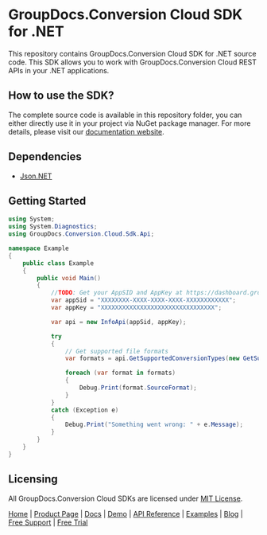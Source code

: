 # GroupDocs.Conversion Cloud SDK for .NET
This repository contains GroupDocs.Conversion Cloud SDK for .NET source code. This SDK allows you to work with GroupDocs.Conversion Cloud REST APIs in your .NET applications.

## How to use the SDK?
The complete source code is available in this repository folder, you can either directly use it in your project via NuGet package manager. For more details, please visit our [documentation website](https://docs.groupdocs.cloud/conversion/available-sdks/).

## Dependencies
- [Json.NET](https://www.nuget.org/packages/Newtonsoft.Json)

## Getting Started

```csharp
using System;
using System.Diagnostics;
using GroupDocs.Conversion.Cloud.Sdk.Api;

namespace Example
{
    public class Example
    {
        public void Main()
        {
            //TODO: Get your AppSID and AppKey at https://dashboard.groupdocs.cloud (free registration is required).
            var appSid = "XXXXXXXX-XXXX-XXXX-XXXX-XXXXXXXXXXXX";
            var appKey = "XXXXXXXXXXXXXXXXXXXXXXXXXXXXXXXX";

            var api = new InfoApi(appSid, appKey);

            try
            {
                // Get supported file formats
                var formats = api.GetSupportedConversionTypes(new GetSupportedConversionTypesRequest());

                foreach (var format in formats)
                {
                    Debug.Print(format.SourceFormat);
                }
            }
            catch (Exception e)
            {
                Debug.Print("Something went wrong: " + e.Message);
            }
        }
    }
}
```

## Licensing
All GroupDocs.Conversion Cloud SDKs are licensed under [MIT License](LICENSE).

[Home](https://www.groupdocs.cloud/) | [Product Page](https://products.groupdocs.cloud/conversion/net) | [Docs](https://docs.groupdocs.cloud/conversion/) | [Demo](https://products.groupdocs.app/conversion/family) | [API Reference](https://apireference.groupdocs.cloud/conversion/) | [Examples](https://github.com/groupdocs-conversion-cloud/groupdocs-conversion-cloud-dotnet) | [Blog](https://blog.groupdocs.cloud/category/conversion/) | [Free Support](https://forum.groupdocs.cloud/c/conversion) | [Free Trial](https://purchase.groupdocs.cloud/trial)
